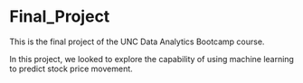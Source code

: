 # Final_Project

This is the final project of the UNC Data Analytics Bootcamp course.

In this project, we looked to explore the capability of using machine learning to predict stock price movement.
